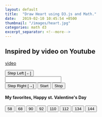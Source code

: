 ```yaml
---
layout: default
title:  "Draw Heart using D3.js and Math."
date:   2019-02-10 10:45:54 +0500
thumbnail: "/images/heart.jpg"
categories: math d3
excerpt_separator: <!--more-->
---
```

<!--more-->
## Inspired by video on Youtube

[video](https://www.youtube.com/watch?v=qhbuKbxJsk8)

<script src="https://d3js.org/d3.v5.min.js"></script>
<div class="input-group mb-3">
  <div class="input-group-prepend" role="group">
    <button type="button" class="btn btn-outline-secondary"
            id="left" onclick="stepLeft()">Step Left [←]</button>
  </div>
  <input type="text" id="multiplierInput" class="form-control disable" disable>
  <div class="input-group-append" role="group">
    <button type="button" class="btn btn-outline-secondary"
            id="right" onclick="stepRight()">Step Right [→]</button>
    <button type="button" class="btn btn-outline-secondary" id="start"
            onclick="starInterval()">Start</button>
    <button type="button" class="btn btn-outline-secondary" id="stop"
            onclick="stopInterval()">Stop</button>
  </div>
</div>

<h4>My favorites, Happy st. Valentine's Day</h4>

<div class="btn-group" role="group">
  <button type="button" class="btn btn-outline-secondary"
          onclick="ticked(58)">58</button>
  <button type="button" class="btn btn-outline-secondary"
          onclick="ticked(68)">68</button>
  <button type="button" class="btn btn-outline-secondary"
          onclick="ticked(90)">90</button>
  <button type="button" class="btn btn-outline-secondary"
          onclick="ticked(92)">92</button>
  <button type="button" class="btn btn-outline-secondary"
          onclick="ticked(110)">110</button>
  <button type="button" class="btn btn-outline-secondary"
          onclick="ticked(112)">112</button>
  <button type="button" class="btn btn-outline-secondary"
          onclick="ticked(134)">134</button>
  <button type="button" class="btn btn-outline-secondary"
          onclick="ticked(144)">144</button>
</div>

<div id="container"></div>
<script type="text/javascript" src="/js/math-heart.js"></script>
